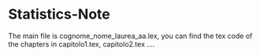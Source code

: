 # Statistics-Note
The main file is cognome_nome_laurea_aa.lex, you can find the tex code of the chapters in capitolo1.tex, capitolo2.tex ....
